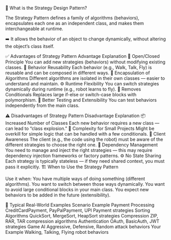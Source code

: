 🧩 What is the Strategy Design Pattern?

The Strategy Pattern defines a family of algorithms (behaviors), encapsulates each one as an independent class, and makes them interchangeable at runtime.

➡️ It allows the behavior of an object to change dynamically, without altering the object’s class itself.

✅ Advantages of Strategy Pattern
Advantage	Explanation
🧩 Open/Closed Principle	You can add new strategies (behaviors) without modifying existing classes.
🔁 Behavior Reusability	Each behavior (e.g., Walk, Talk, Fly) is reusable and can be composed in different ways.
🧠 Encapsulation of Algorithms	Different algorithms are isolated in their own classes — easier to understand and maintain.
⚙️ Runtime Flexibility	You can switch strategies dynamically during runtime (e.g., robot learns to fly).
🧹 Removes Conditionals	Replaces large if-else or switch-case blocks with polymorphism.
🔄 Better Testing and Extensibility	You can test behaviors independently from the main class.

⚠️ Disadvantages of Strategy Pattern
Disadvantage	Explanation
📦 Increased Number of Classes	Each new behavior requires a new class — can lead to “class explosion.”
🧱 Complexity for Small Projects	Might be overkill for simple logic that can be handled with a few conditionals.
🧩 Client Awareness	The client (e.g., the code using the robot) must be aware of the different strategies to choose the right one.
💬 Dependency Management	You need to manage and inject the right strategies — this may require dependency injection frameworks or factory patterns.
⚙️ No State Sharing	Each strategy is typically stateless — if they need shared context, you must pass it explicitly.
🏗️ When to Use the Strategy Pattern

Use it when:
You have multiple ways of doing something (different algorithms).
You want to switch between those ways dynamically.
You want to avoid large conditional blocks in your main class.
You expect new behaviors to be added in the future (extensibility).

🧭 Typical Real-World Examples
Scenario	Example
Payment Processing	CreditCardPayment, PayPalPayment, UPI Payment strategies
Sorting Algorithms	QuickSort, MergeSort, HeapSort strategies
Compression	ZIP, RAR, TAR compression algorithms
Authentication	OAuth, BasicAuth, JWT strategies
Game AI	Aggressive, Defensive, Random attack behaviors
Your Example	Walking, Talking, Flying robot behaviors